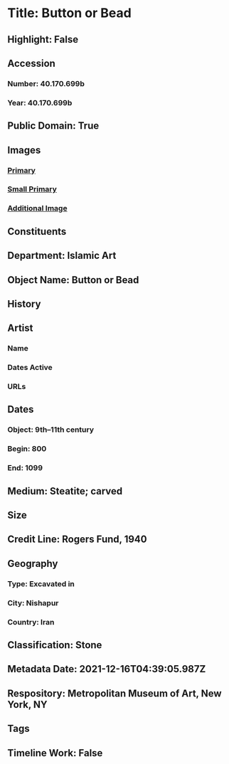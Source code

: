# Title: Button or Bead
## Highlight: False
## Accession
### Number: 40.170.699b
### Year: 40.170.699b
## Public Domain: True
## Images
### [Primary](https://images.metmuseum.org/CRDImages/is/original/sf40-170-699z-b.jpg)
### [Small Primary](https://images.metmuseum.org/CRDImages/is/web-large/sf40-170-699z-b.jpg)
### [Additional Image](https://images.metmuseum.org/CRDImages/is/original/sf40-170-699a.jpg)
## Constituents
## Department: Islamic Art
## Object Name: Button or Bead
## History
## Artist
### Name
### Dates Active
### URLs
## Dates
### Object: 9th–11th century
### Begin: 800
### End: 1099
## Medium: Steatite; carved
## Size
## Credit Line: Rogers Fund, 1940
## Geography
### Type: Excavated in
### City: Nishapur
### Country: Iran
## Classification: Stone
## Metadata Date: 2021-12-16T04:39:05.987Z
## Respository: Metropolitan Museum of Art, New York, NY
## Tags
## Timeline Work: False
